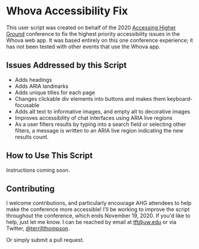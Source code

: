 Whova Accessibility Fix
==============================

This user script was created on behalf of the 2020 [Accessing Higher Ground][] conference 
to fix the highest priority accessibility issues in the Whova web app. It was based entirely on this one conference experience; it has not been tested with other events that use the Whova app.  

Issues Addressed by this Script
---------------------------------------

* Adds headings
* Adds ARIA landmarks
* Adds unique titles for each page
* Changes clickable div elements into buttons and makes them keyboard-focusable
* Adds alt text to informative images, and empty alt to decorative images
* Improves accessibility of chat interfaces using ARIA live regions
* As a user filters results by typing into a search field or selecting other filters, a message is written to an ARIA live region indicating the new results count.  

How to Use This Script
----------------------

Instructions coming soon.  

Contributing
-------------------

I welcome contributions, and particularly encourage AHG attendees to help make the conference more accessible! 
I'll be working to improve the script throughout the conference, which ends November 19, 2020. If you'd like to help, just let me know. I can be reached by email at [tft@uw.edu][] or via Twitter, [@terrillthompson][]. 

Or simply submit a pull request. 
 
[Accessing Higher Ground]: https://accessinghigherground.org
[tft@uw.edu]: mailto:tft@uw.edu
[@terrillthompson]: https://twitter.com/terrillthompson
